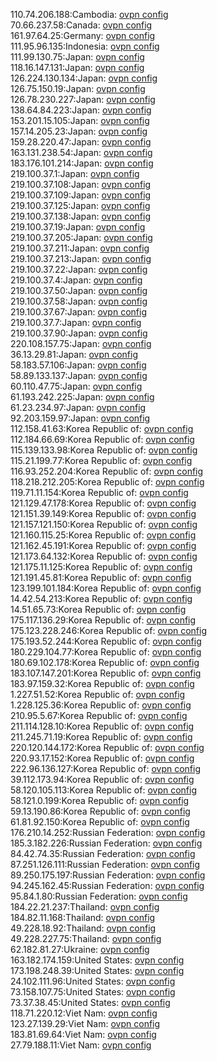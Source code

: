 110.74.206.188:Cambodia: [ovpn config](vpn/110_74_206_188.ovpn)  
70.66.237.58:Canada: [ovpn config](vpn/70_66_237_58.ovpn)  
161.97.64.25:Germany: [ovpn config](vpn/161_97_64_25.ovpn)  
111.95.96.135:Indonesia: [ovpn config](vpn/111_95_96_135.ovpn)  
111.99.130.75:Japan: [ovpn config](vpn/111_99_130_75.ovpn)  
118.16.147.131:Japan: [ovpn config](vpn/118_16_147_131.ovpn)  
126.224.130.134:Japan: [ovpn config](vpn/126_224_130_134.ovpn)  
126.75.150.19:Japan: [ovpn config](vpn/126_75_150_19.ovpn)  
126.78.230.227:Japan: [ovpn config](vpn/126_78_230_227.ovpn)  
138.64.84.223:Japan: [ovpn config](vpn/138_64_84_223.ovpn)  
153.201.15.105:Japan: [ovpn config](vpn/153_201_15_105.ovpn)  
157.14.205.23:Japan: [ovpn config](vpn/157_14_205_23.ovpn)  
159.28.220.47:Japan: [ovpn config](vpn/159_28_220_47.ovpn)  
163.131.238.54:Japan: [ovpn config](vpn/163_131_238_54.ovpn)  
183.176.101.214:Japan: [ovpn config](vpn/183_176_101_214.ovpn)  
219.100.37.1:Japan: [ovpn config](vpn/219_100_37_1.ovpn)  
219.100.37.108:Japan: [ovpn config](vpn/219_100_37_108.ovpn)  
219.100.37.109:Japan: [ovpn config](vpn/219_100_37_109.ovpn)  
219.100.37.125:Japan: [ovpn config](vpn/219_100_37_125.ovpn)  
219.100.37.138:Japan: [ovpn config](vpn/219_100_37_138.ovpn)  
219.100.37.19:Japan: [ovpn config](vpn/219_100_37_19.ovpn)  
219.100.37.205:Japan: [ovpn config](vpn/219_100_37_205.ovpn)  
219.100.37.211:Japan: [ovpn config](vpn/219_100_37_211.ovpn)  
219.100.37.213:Japan: [ovpn config](vpn/219_100_37_213.ovpn)  
219.100.37.22:Japan: [ovpn config](vpn/219_100_37_22.ovpn)  
219.100.37.4:Japan: [ovpn config](vpn/219_100_37_4.ovpn)  
219.100.37.50:Japan: [ovpn config](vpn/219_100_37_50.ovpn)  
219.100.37.58:Japan: [ovpn config](vpn/219_100_37_58.ovpn)  
219.100.37.67:Japan: [ovpn config](vpn/219_100_37_67.ovpn)  
219.100.37.7:Japan: [ovpn config](vpn/219_100_37_7.ovpn)  
219.100.37.90:Japan: [ovpn config](vpn/219_100_37_90.ovpn)  
220.108.157.75:Japan: [ovpn config](vpn/220_108_157_75.ovpn)  
36.13.29.81:Japan: [ovpn config](vpn/36_13_29_81.ovpn)  
58.183.57.106:Japan: [ovpn config](vpn/58_183_57_106.ovpn)  
58.89.133.137:Japan: [ovpn config](vpn/58_89_133_137.ovpn)  
60.110.47.75:Japan: [ovpn config](vpn/60_110_47_75.ovpn)  
61.193.242.225:Japan: [ovpn config](vpn/61_193_242_225.ovpn)  
61.23.234.97:Japan: [ovpn config](vpn/61_23_234_97.ovpn)  
92.203.159.97:Japan: [ovpn config](vpn/92_203_159_97.ovpn)  
112.158.41.63:Korea Republic of: [ovpn config](vpn/112_158_41_63.ovpn)  
112.184.66.69:Korea Republic of: [ovpn config](vpn/112_184_66_69.ovpn)  
115.139.133.98:Korea Republic of: [ovpn config](vpn/115_139_133_98.ovpn)  
115.21.199.77:Korea Republic of: [ovpn config](vpn/115_21_199_77.ovpn)  
116.93.252.204:Korea Republic of: [ovpn config](vpn/116_93_252_204.ovpn)  
118.218.212.205:Korea Republic of: [ovpn config](vpn/118_218_212_205.ovpn)  
119.71.11.154:Korea Republic of: [ovpn config](vpn/119_71_11_154.ovpn)  
121.129.47.178:Korea Republic of: [ovpn config](vpn/121_129_47_178.ovpn)  
121.151.39.149:Korea Republic of: [ovpn config](vpn/121_151_39_149.ovpn)  
121.157.121.150:Korea Republic of: [ovpn config](vpn/121_157_121_150.ovpn)  
121.160.115.25:Korea Republic of: [ovpn config](vpn/121_160_115_25.ovpn)  
121.162.45.191:Korea Republic of: [ovpn config](vpn/121_162_45_191.ovpn)  
121.173.64.132:Korea Republic of: [ovpn config](vpn/121_173_64_132.ovpn)  
121.175.11.125:Korea Republic of: [ovpn config](vpn/121_175_11_125.ovpn)  
121.191.45.81:Korea Republic of: [ovpn config](vpn/121_191_45_81.ovpn)  
123.199.101.184:Korea Republic of: [ovpn config](vpn/123_199_101_184.ovpn)  
14.42.54.213:Korea Republic of: [ovpn config](vpn/14_42_54_213.ovpn)  
14.51.65.73:Korea Republic of: [ovpn config](vpn/14_51_65_73.ovpn)  
175.117.136.29:Korea Republic of: [ovpn config](vpn/175_117_136_29.ovpn)  
175.123.228.246:Korea Republic of: [ovpn config](vpn/175_123_228_246.ovpn)  
175.193.52.244:Korea Republic of: [ovpn config](vpn/175_193_52_244.ovpn)  
180.229.104.77:Korea Republic of: [ovpn config](vpn/180_229_104_77.ovpn)  
180.69.102.178:Korea Republic of: [ovpn config](vpn/180_69_102_178.ovpn)  
183.107.147.201:Korea Republic of: [ovpn config](vpn/183_107_147_201.ovpn)  
183.97.159.32:Korea Republic of: [ovpn config](vpn/183_97_159_32.ovpn)  
1.227.51.52:Korea Republic of: [ovpn config](vpn/1_227_51_52.ovpn)  
1.228.125.36:Korea Republic of: [ovpn config](vpn/1_228_125_36.ovpn)  
210.95.5.67:Korea Republic of: [ovpn config](vpn/210_95_5_67.ovpn)  
211.114.128.10:Korea Republic of: [ovpn config](vpn/211_114_128_10.ovpn)  
211.245.71.19:Korea Republic of: [ovpn config](vpn/211_245_71_19.ovpn)  
220.120.144.172:Korea Republic of: [ovpn config](vpn/220_120_144_172.ovpn)  
220.93.17.152:Korea Republic of: [ovpn config](vpn/220_93_17_152.ovpn)  
222.96.136.127:Korea Republic of: [ovpn config](vpn/222_96_136_127.ovpn)  
39.112.173.94:Korea Republic of: [ovpn config](vpn/39_112_173_94.ovpn)  
58.120.105.113:Korea Republic of: [ovpn config](vpn/58_120_105_113.ovpn)  
58.121.0.199:Korea Republic of: [ovpn config](vpn/58_121_0_199.ovpn)  
59.13.190.86:Korea Republic of: [ovpn config](vpn/59_13_190_86.ovpn)  
61.81.92.150:Korea Republic of: [ovpn config](vpn/61_81_92_150.ovpn)  
176.210.14.252:Russian Federation: [ovpn config](vpn/176_210_14_252.ovpn)  
185.3.182.226:Russian Federation: [ovpn config](vpn/185_3_182_226.ovpn)  
84.42.74.35:Russian Federation: [ovpn config](vpn/84_42_74_35.ovpn)  
87.251.126.111:Russian Federation: [ovpn config](vpn/87_251_126_111.ovpn)  
89.250.175.197:Russian Federation: [ovpn config](vpn/89_250_175_197.ovpn)  
94.245.162.45:Russian Federation: [ovpn config](vpn/94_245_162_45.ovpn)  
95.84.1.80:Russian Federation: [ovpn config](vpn/95_84_1_80.ovpn)  
184.22.21.237:Thailand: [ovpn config](vpn/184_22_21_237.ovpn)  
184.82.11.168:Thailand: [ovpn config](vpn/184_82_11_168.ovpn)  
49.228.18.92:Thailand: [ovpn config](vpn/49_228_18_92.ovpn)  
49.228.227.75:Thailand: [ovpn config](vpn/49_228_227_75.ovpn)  
62.182.81.27:Ukraine: [ovpn config](vpn/62_182_81_27.ovpn)  
163.182.174.159:United States: [ovpn config](vpn/163_182_174_159.ovpn)  
173.198.248.39:United States: [ovpn config](vpn/173_198_248_39.ovpn)  
24.102.111.96:United States: [ovpn config](vpn/24_102_111_96.ovpn)  
73.158.107.75:United States: [ovpn config](vpn/73_158_107_75.ovpn)  
73.37.38.45:United States: [ovpn config](vpn/73_37_38_45.ovpn)  
118.71.220.12:Viet Nam: [ovpn config](vpn/118_71_220_12.ovpn)  
123.27.139.29:Viet Nam: [ovpn config](vpn/123_27_139_29.ovpn)  
183.81.69.64:Viet Nam: [ovpn config](vpn/183_81_69_64.ovpn)  
27.79.188.11:Viet Nam: [ovpn config](vpn/27_79_188_11.ovpn)  
